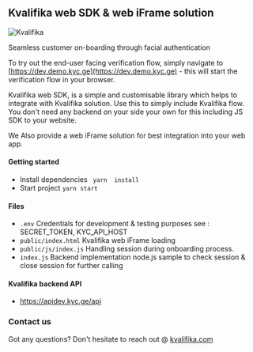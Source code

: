 
## Kvalifika web SDK & web iFrame solution

![Kvalifika](https://landen.imgix.net/bdgkclkkfohb/assets/6crsydul.png?w=244)

Seamless customer on-boarding through facial authentication

To try out the end-user facing verification flow, simply navigate to [https://dev.demo.kyc.ge](https://dev.demo.kyc.ge) - this will start the verification flow in your browser.

Kvalifika web SDK, is a simple and customisable library which helps to integrate with Kvalifika solution. 
Use this to simply include Kvalifika flow. You don't need any backend on your side your own for this including JS SDK to your website.

We Also provide a web iFrame solution for best integration into your web app.

#### Getting started

- Install dependencies ``` yarn  install```
- Start project ``` yarn start ```


#### Files

-  ```.env``` Credentials for development & testing purposes  see : SECRET_TOKEN, KYC_API_HOST
-  ```public/index.html``` Kvalifika web iFrame loading
-  ```public/js/index.js``` Handling session during onboarding process.
-  ```index.js``` Backend implementation node.js sample to check session & close session for further calling


#### Kvalifika backend API 

- https://apidev.kyc.ge/api


### Contact us

Got any questions? Don't hesitate to reach out @ [kvalifika.com](https://kvalifika.com)